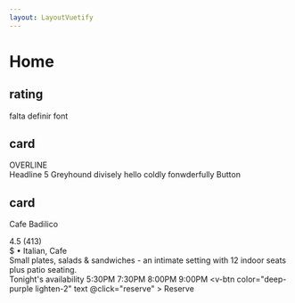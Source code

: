 ```yaml
---
layout: LayoutVuetify
---
```


# Home

## rating

falta definir font

<div class="text-center">
<v-rating v-model="rating" icon-label="custom icon label text {0} of {1}"></v-rating>
</div>

## card
<v-card class="mx-auto" max-width="344" outlined ><v-list-item three-line> <v-list-item-content> <div class="text-overline mb-4"> OVERLINE </div> <v-list-item-title class="text-h5 mb-1"> Headline 5 </v-list-item-title> <v-list-item-subtitle>Greyhound divisely hello coldly fonwderfully</v-list-item-subtitle> </v-list-item-content> <v-list-item-avatar tile size="80" color="grey" ></v-list-item-avatar> </v-list-item> <v-card-actions> <v-btn outlined rounded text > Button </v-btn> </v-card-actions> </v-card> 


## card

<v-card :loading="loading" class="mx-auto my-12" max-width="374" > <template slot="progress"> <v-progress-linear color="deep-purple" height="10" indeterminate ></v-progress-linear> </template> <v-img height="250" src="https://cdn.vuetifyjs.com/images/cards/cooking.png" ></v-img> <v-card-title>Cafe Badilico</v-card-title> <v-card-text> <v-row align="center" class="mx-0" > <v-rating :value="4.5" color="amber" dense half-increments readonly size="14" ></v-rating> <div class="grey--text ms-4"> 4.5 (413) </div> </v-row> <div class="my-4 text-subtitle-1"> $ • Italian, Cafe </div> <div>Small plates, salads & sandwiches - an intimate setting with 12 indoor seats plus patio seating.</div> </v-card-text> <v-divider class="mx-4"></v-divider> <v-card-title>Tonight's availability</v-card-title> <v-card-text> <v-chip-group v-model="selection" active-class="deep-purple accent-4 white--text" column > <v-chip>5:30PM</v-chip> <v-chip>7:30PM</v-chip> <v-chip>8:00PM</v-chip> <v-chip>9:00PM</v-chip> </v-chip-group> </v-card-text> <v-card-actions> <v-btn color="deep-purple lighten-2" text @click="reserve" > Reserve </v-btn> </v-card-actions> </v-card>

<script>
  export default {
    data: () => ({
      loading: false,
      selection: 1,
      rating: 4
    }),

    methods: {
      reserve () {
        this.loading = true

        setTimeout(() => (this.loading = false), 2000)
      },
    },
  }
</script>